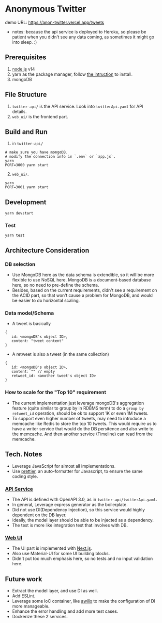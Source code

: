 # Anonymous Twitter

demo URL: https://anon-twitter.vercel.app/tweets
- notes: because the api service is deployed to Heroku, so please be patient when you didn't see any data coming, as sometimes it might go into sleep. :)

## Prerequisites
1. [node.js](https://nodejs.org/en/download/) v14
2. yarn as the package manager, follow [the intruction](https://classic.yarnpkg.com/lang/en/docs/install/#mac-stable) to install.
3. mongoDB

## File Structure
1. `twitter-api/` is the API service.
   Look into `twitterApi.yaml` for API details.
2. `web_ui/` is the frontend part.

## Build and Run

1. in `twitter-api/`

```
# make sure you have mongoDB.
# modify the connection info in `.env` or `app.js`.
yarn
PORT=3000 yarn start
```

2. `web_ui/`.
```
yarn
PORT=3001 yarn start
```

## Development
```
yarn devstart
```

### Test
```
yarn test
```

## Architecture Consideration
### DB selection
- Use MongoDB here as the data schema is extendible, so it will be more flexible to use NoSQL here. MongoDB is a document-based database here, so no need to pre-define the schema.
- Besides, based on the current requirements, didn't see a requirement on the ACID part, so that won't cause a problem for MongoDB, and would be easier to do horizontal scaling.
### Data model/Schema
- A tweet is basically
```
{
   id: <mongoDB's object ID>,
   content: "tweet content"
}
```

- A retweet is also a tweet (in the same collection)
```
{
   id: <mongoDB's object ID>,
   content: "" // empty
   retweet_id: <another tweet's object ID>
}
```
### How to scale for the "Top 10" requirement
- The current implementation just leverage mongoDB's aggregation feature (quite similar to group by in RDBMS term) to do a `group by retweet_id` operation, should be ok to support 1K or even 1M tweets.
- To support even higher number of tweets, may need to introduce a memcache like Redis to store the top 10 tweets. This would require us to have a writer service that would do the DB persitence and also write to the memcache. And then another service (Timeline) can read from the memcache.

## Tech. Notes
 - Leverage JavaScript for almost all implementations.
 - Use [prettier](https://prettier.io/), an auto-formatter for Javascript, to ensure the same coding style.

### [API Service](./twitter-api/)
- The API is defined with OpenAPI 3.0, as in `twitter-api/twitterApi.yaml`.
- In general, Leverage express generator as the boilerplate.
- Did not use DI(Dependency Injection), so this service would highly dependent on the DB layer.
- Ideally, the model layer should be able to be injected as a dependency.
- The test is more like integration test that involves with DB.
### [Web UI](./web_ui/)

- The UI part is implemented with [Next.js](https://nextjs.org/).
- Also use Material-UI for some UI building blocks.
- Didn't put too much emphasis here, so no tests and no input validation here.

## Future work
- Extract the model layer, and use DI as well.
- Add ESLint.
- Leverage some IoC container, like [awilix](https://github.com/jeffijoe/awilix) to make the configuration of DI more manageable.
- Enhance the error handling and add more test cases.
- Dockerize these 2 services.
